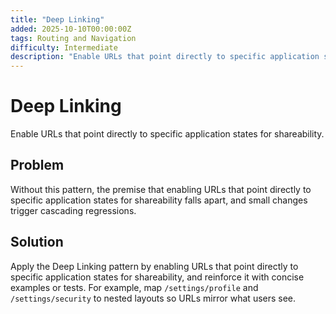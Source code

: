 ```yaml
---
title: "Deep Linking"
added: 2025-10-10T00:00:00Z
tags: Routing and Navigation
difficulty: Intermediate
description: "Enable URLs that point directly to specific application states for shareability."
---
```

# Deep Linking

Enable URLs that point directly to specific application states for shareability.

## Problem

Without this pattern, the premise that enabling URLs that point directly to specific application states for shareability falls apart, and small changes trigger cascading regressions.

## Solution

Apply the Deep Linking pattern by enabling URLs that point directly to specific application states for shareability, and reinforce it with concise examples or tests. For example, map `/settings/profile` and `/settings/security` to nested layouts so URLs mirror what users see.
